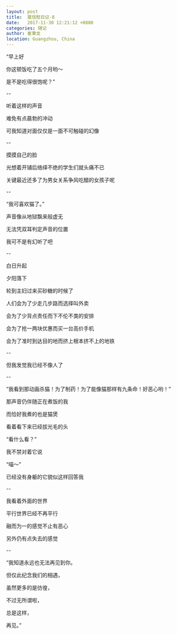 ```yaml
---
layout: post
title:  展信慰日记-8
date:   2017-11-30 12:21:12 +0800
categories: 随记
author: 崔秉龙
location: Guangzhou, China
---
```










“早上好

你这顿饭吃了五个月哟～

是不是吃得很饱呢？”

--

听着这样的声音

难免有点晨勃的冲动

可我知道对面仅仅是一面不可触碰的幻像

--

摸摸自己的脸

光想着开铺后络绎不绝的学生们就头痛不已

关键最近还多了为男女关系争风吃醋的女孩子呢

--

“我可喜欢猫了。”

声音像从地狱飘来般虚无

无法凭双耳判定声音的位置

我可不是有幻听了吧

--

白日升起

夕阳落下

轮到主妇过来买砂糖的时候了

人们会为了少走几步路而选择叫外卖

会为了少背点责任而下不伦不类的安排

会为了抢一两块优惠而买一台高价手机

会为了准时到达目的地而挤上根本挤不上的地铁

--

但我发觉我已经不像人了

--

“我看到那动画杀猫！为了制药！为了能像猫那样有九条命！好恶心哟！”

那声音仍伴随正在煮饭的我

而恰好我煮的也是猫煲

看着看下来已经拔光毛的头

“看什么看？”

我不禁对着它说

“喵～”

已经没有身躯的它貌似这样回答我

--

我看着外面的世界

平行世界已经不再平行

融而为一的感觉不止有恶心

另外仍有点失去的感觉

--

“我知道永远也无法再见到你。

但仅此纪念我们的相遇，

虽然更多的是彷徨，

不过无所谓啦，

总是这样，

再见。”